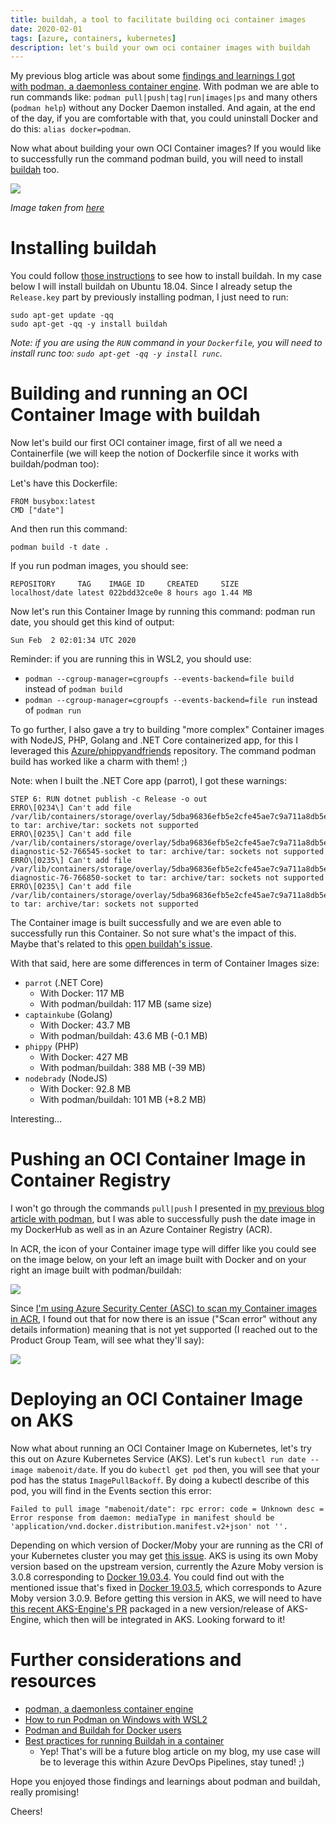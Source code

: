 ```yaml
---
title: buildah, a tool to facilitate building oci container images
date: 2020-02-01
tags: [azure, containers, kubernetes]
description: let's build your own oci container images with buildah
---
```

My previous blog article was about some [findings and learnings I got with podman, a daemonless container engine](https://alwaysupalwayson.blogspot.com/2020/01/podman-daemonless-container-engine.html). With podman we are able to run commands like: `podman pull|push|tag|run|images|ps` and many others (`podman help`) without any Docker Daemon installed. And again, at the end of the day, if you are comfortable with that, you could uninstall Docker and do this: `alias docker=podman`.

Now what about building your own OCI Container images? If you would like to successfully run the command podman build, you will need to install [buildah](https://buildah.io/) too.

[![](https://camo.githubusercontent.com/843f7639202a27bf5b6abc2afcc405e82804156a/68747470733a2f2f63646e2e7261776769742e636f6d2f636f6e7461696e6572732f6275696c6461682f6d61737465722f6c6f676f732f6275696c6461682d6c6f676f5f6c617267652e706e67)](https://camo.githubusercontent.com/843f7639202a27bf5b6abc2afcc405e82804156a/68747470733a2f2f63646e2e7261776769742e636f6d2f636f6e7461696e6572732f6275696c6461682f6d61737465722f6c6f676f732f6275696c6461682d6c6f676f5f6c617267652e706e67)

_Image taken from [here](https://github.com/containers/buildah)_

# Installing buildah

You could follow [those instructions](https://github.com/containers/buildah/blob/master/install.md) to see how to install buildah. In my case below I will install buildah on Ubuntu 18.04. Since I already setup the `Release.key` part by previously installing podman, I just need to run:
```
sudo apt-get update -qq 
sudo apt-get -qq -y install buildah
```

_Note: if you are using the `RUN` command in your `Dockerfile`, you will need to install runc too: `sudo apt-get -qq -y install runc`._

# Building and running an OCI Container Image with buildah

Now let's build our first OCI container image, first of all we need a Containerfile (we will keep the notion of Dockerfile since it works with buildah/podman too):

Let's have this Dockerfile:
```
FROM busybox:latest
CMD ["date"]
```

And then run this command:
```
podman build -t date .
```

If you run podman images, you should see:
```
REPOSITORY     TAG    IMAGE ID     CREATED     SIZE
localhost/date latest 022bdd32ce0e 8 hours ago 1.44 MB
```

Now let's run this Container Image by running this command: podman run date, you should get this kind of output:
```
Sun Feb  2 02:01:34 UTC 2020
```

Reminder: if you are running this in WSL2, you should use:
- `podman --cgroup-manager=cgroupfs --events-backend=file build` instead of `podman build`
- `podman --cgroup-manager=cgroupfs --events-backend=file run` instead of `podman run`

To go further, I also gave a try to building "more complex" Container images with NodeJS, PHP, Golang and .NET Core containerized app, for this I leveraged this [Azure/phippyandfriends](https://github.com/Azure/phippyandfriends) repository. The command podman build has worked like a charm with them! ;)

Note: when I built the .NET Core app (parrot), I got these warnings:
```
STEP 6: RUN dotnet publish -c Release -o out
ERRO\[0234\] Can't add file /var/lib/containers/storage/overlay/5dba96836efb5e2cfe45ae7c9a711a8db5e0805bd88ba7af5b83b044fe184d65/diff/tmp/CoreFxPipe\_root.b5he0\_wwfcD\_lH7g471Brpw4X to tar: archive/tar: sockets not supported
ERRO\[0235\] Can't add file /var/lib/containers/storage/overlay/5dba96836efb5e2cfe45ae7c9a711a8db5e0805bd88ba7af5b83b044fe184d65/diff/tmp/dotnet-diagnostic-52-766545-socket to tar: archive/tar: sockets not supported
ERRO\[0235\] Can't add file /var/lib/containers/storage/overlay/5dba96836efb5e2cfe45ae7c9a711a8db5e0805bd88ba7af5b83b044fe184d65/diff/tmp/dotnet-diagnostic-76-766850-socket to tar: archive/tar: sockets not supported
ERRO\[0235\] Can't add file /var/lib/containers/storage/overlay/5dba96836efb5e2cfe45ae7c9a711a8db5e0805bd88ba7af5b83b044fe184d65/diff/tmp/hn2K8eq8bHUcTVSgvuckPlSK9tw9\_ORiMDm\_Vn4ylfI to tar: archive/tar: sockets not supported
```
The Container image is built successfully and we are even able to successfully run this Container. So not sure what's the impact of this. Maybe that's related to this [open buildah's issue](https://github.com/containers/buildah/issues/1888).

With that said, here are some differences in term of Container Images size:
- `parrot` (.NET Core)
    - With Docker: 117 MB
    - With podman/buildah: 117 MB (same size)
- `captainkube` (Golang)
    - With Docker: 43.7 MB
    - With podman/buildah: 43.6 MB (-0.1 MB)
- `phippy` (PHP)
    - With Docker: 427 MB
    - With podman/buildah: 388 MB (-39 MB)
- `nodebrady` (NodeJS)
    - With Docker: 92.8 MB
    - With podman/buildah: 101 MB (+8.2 MB)

Interesting...

# Pushing an OCI Container Image in Container Registry

I won't go through the commands `pull|push` I presented in [my previous blog article with podman](https://alwaysupalwayson.blogspot.com/2020/01/podman-daemonless-container-engine.html), but I was able to successfully push the date image in my DockerHub as well as in an Azure Container Registry (ACR).

In ACR, the icon of your Container image type will differ like you could see on the image below, on your left an image built with Docker and on your right an image built with podman/buildah:

[![](https://1.bp.blogspot.com/-5bTcYqKRE6o/XjYWEynYptI/AAAAAAAAUuM/qAiBX7Ri6O0qEN4wj9LD3SVud2We_rXSgCLcBGAsYHQ/s1600/Capture.PNG)](https://1.bp.blogspot.com/-5bTcYqKRE6o/XjYWEynYptI/AAAAAAAAUuM/qAiBX7Ri6O0qEN4wj9LD3SVud2We_rXSgCLcBGAsYHQ/s1600/Capture.PNG)

Since [I'm using Azure Security Center (ASC) to scan my Container images in ACR](https://alwaysupalwayson.blogspot.com/2019/11/scanning-container-images-for.html), I found out that for now there is an issue ("Scan error" without any details information) meaning that is not yet supported (I reached out to the Product Group Team, will see what they'll say):

[![](https://1.bp.blogspot.com/-2VprSVf_nEw/XjYXqBqOmvI/AAAAAAAAUuY/U1xyUXN6fqcu753npuNnn_b5it04XPwNQCLcBGAsYHQ/s1600/Capture.PNG)](https://1.bp.blogspot.com/-2VprSVf_nEw/XjYXqBqOmvI/AAAAAAAAUuY/U1xyUXN6fqcu753npuNnn_b5it04XPwNQCLcBGAsYHQ/s1600/Capture.PNG)

# Deploying an OCI Container Image on AKS

Now what about running an OCI Container Image on Kubernetes, let's try this out on Azure Kubernetes Service (AKS).
Let's run `kubectl run date --image mabenoit/date`.
If you do `kubectl get pod` then, you will see that your pod has the status `ImagePullBackoff`.
By doing a kubectl describe of this pod, you will find in the Events section this error:
```
Failed to pull image "mabenoit/date": rpc error: code = Unknown desc = Error response from daemon: mediaType in manifest should be 'application/vnd.docker.distribution.manifest.v2+json' not ''.
```
Depending on which version of Docker/Moby your are running as the CRI of your Kubernetes cluster you may get [this issue](https://github.com/moby/moby/issues/39727). AKS is using its own Moby version based on the upstream version, currently the Azure Moby version is 3.0.8 corresponding to [Docker 19.03.4](https://github.com/docker/docker-ce/blob/v19.03.5/CHANGELOG.md#19034-2019-10-17). You could find out with the mentioned issue that's fixed in [Docker 19.03.5](https://github.com/docker/docker-ce/blob/v19.03.5/CHANGELOG.md#19035-2019-11-13), which corresponds to Azure Moby version 3.0.9. Before getting this version in AKS, we will need to have [this recent AKS-Engine's PR](https://github.com/Azure/aks-engine/pull/2613) packaged in a new version/release of AKS-Engine, which then will be integrated in AKS. Looking forward to it!

# Further considerations and resources

- [podman, a daemonless container engine](https://alwaysupalwayson.blogspot.com/2020/01/podman-daemonless-container-engine.html)
- [How to run Podman on Windows with WSL2](https://www.redhat.com/sysadmin/podman-windows-wsl2)
- [Podman and Buildah for Docker users](https://developers.redhat.com/blog/2019/02/21/podman-and-buildah-for-docker-users/)
- [Best practices for running Buildah in a container](https://developers.redhat.com/blog/2019/02/21/podman-and-buildah-for-docker-users/)
    - Yep! That's will be a future blog article on my blog, my use case will be to leverage this within Azure DevOps Pipelines, stay tuned! ;)

Hope you enjoyed those findings and learnings about podman and buildah, really promising!  

Cheers!
